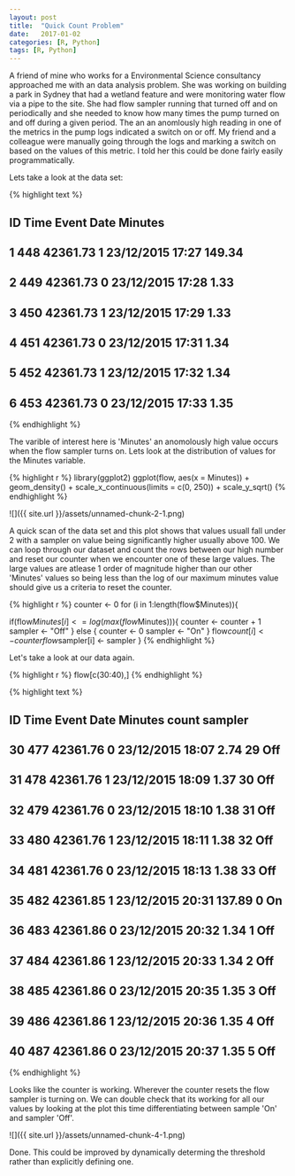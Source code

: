 ```yaml
---
layout: post
title:  "Quick Count Problem"
date:   2017-01-02
categories: [R, Python]
tags: [R, Python]
---
```



A friend of mine who works for a Environmental Science consultancy approached me with an data analysis problem. She was working on building a park in Sydney that had a wetland feature and were monitoring water flow via a pipe to the site. She had flow sampler running that turned off and on periodically and she needed to know how many times the pump turned on and off during a given period. The an an anomlously high reading in one of the metrics in the pump logs indicated a switch on or off. My friend and a colleague were manually going through the logs and marking a switch on based on the values of this metric. I told her this could be done fairly easily programmatically.



Lets take a look at the data set:


{% highlight text %}
##    ID     Time Event             Date Minutes
## 1 448 42361.73     1 23/12/2015 17:27  149.34
## 2 449 42361.73     0 23/12/2015 17:28    1.33
## 3 450 42361.73     1 23/12/2015 17:29    1.33
## 4 451 42361.73     0 23/12/2015 17:31    1.34
## 5 452 42361.73     1 23/12/2015 17:32    1.34
## 6 453 42361.73     0 23/12/2015 17:33    1.35
{% endhighlight %}

The varible of interest here is 'Minutes' an anomolously high value occurs when the flow sampler turns on. Lets look at the distribution of values for the Minutes variable. 


{% highlight r %}
library(ggplot2)
ggplot(flow, aes(x = Minutes)) +
  geom_density() +
  scale_x_continuous(limits = c(0, 250)) +
  scale_y_sqrt()
{% endhighlight %}

![]({{ site.url }}/assets/unnamed-chunk-2-1.png)

A quick scan of the data set and this plot shows that values usuall fall under 2 with a sampler on value being significantly higher usually above 100. We can loop through our dataset and count the rows between our high number and reset our counter when we encounter one of these large values.
The large values are atlease 1 order of magnitude higher than our other 'Minutes' values so being less than the log of our maximum minutes value should give us a criteria to reset the counter.


{% highlight r %}
counter <- 0
for (i in 1:length(flow$Minutes)){
  
   if(flow$Minutes[i] <= log(max(flow$Minutes))){
     counter <- counter + 1
     sampler <- "Off"
   } else {
     counter <- 0
     sampler <- "On"
   }
     flow$count[i] <- counter
     flow$sampler[i] <- sampler
}
{% endhighlight %}

Let's take a look at our data again.


{% highlight r %}
flow[c(30:40),]
{% endhighlight %}



{% highlight text %}
##     ID     Time Event             Date Minutes count sampler
## 30 477 42361.76     0 23/12/2015 18:07    2.74    29     Off
## 31 478 42361.76     1 23/12/2015 18:09    1.37    30     Off
## 32 479 42361.76     0 23/12/2015 18:10    1.38    31     Off
## 33 480 42361.76     1 23/12/2015 18:11    1.38    32     Off
## 34 481 42361.76     0 23/12/2015 18:13    1.38    33     Off
## 35 482 42361.85     1 23/12/2015 20:31  137.89     0      On
## 36 483 42361.86     0 23/12/2015 20:32    1.34     1     Off
## 37 484 42361.86     1 23/12/2015 20:33    1.34     2     Off
## 38 485 42361.86     0 23/12/2015 20:35    1.35     3     Off
## 39 486 42361.86     1 23/12/2015 20:36    1.35     4     Off
## 40 487 42361.86     0 23/12/2015 20:37    1.35     5     Off
{% endhighlight %}

Looks like the counter is working. Wherever the counter resets the flow sampler is turning on. We can double check that its working for all our values by looking at the plot this time differentiating between sample 'On' and sampler 'Off'.

![]({{ site.url }}/assets/unnamed-chunk-4-1.png)

Done. This could be improved by dynamically determing the threshold rather than explicitly defining one. 

